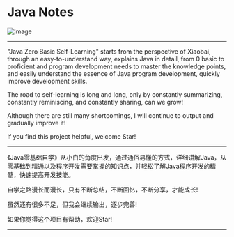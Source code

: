 # Java Notes
![image](https://user-images.githubusercontent.com/123616755/217752938-b25b99d4-4316-4de0-922b-3e625d05c538.png)
***
"Java Zero Basic Self-Learning" starts from the perspective of Xiaobai, through an easy-to-understand way, explains Java in detail, from 0 basic to proficient and program development needs to master the knowledge points, and easily understand the essence of Java program development, quickly improve development skills.

The road to self-learning is long and long, only by constantly summarizing, constantly reminiscing, and constantly sharing, can we grow!

Although there are still many shortcomings, I will continue to output and gradually improve it!

If you find this project helpful, welcome Star! 

***

《Java零基础自学》从小白的角度出发，通过通俗易懂的方式，详细讲解Java，从零基础到精通以及程序开发需要掌握的知识点，并轻松了解Java程序开发的精髓，快速提高开发技能。

自学之路漫长而漫长，只有不断总结，不断回忆，不断分享，才能成长!

虽然还有很多不足，但我会继续输出，逐步完善!

如果你觉得这个项目有帮助，欢迎Star!

***
